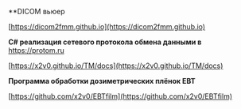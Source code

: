**DICOM вьюер

[https://dicom2fmm.github.io](https://dicom2fmm.github.io) 

**C# реализация сетевого протокола обмена данными в** https://protom.ru

[https://x2v0.github.io/TM/docs](https://x2v0.github.io/TM/docs)

**Программа обработки дозиметрических плёнок EBT**

[https://github.com/x2v0/EBTfilm](https://github.com/x2v0/EBTfilm)